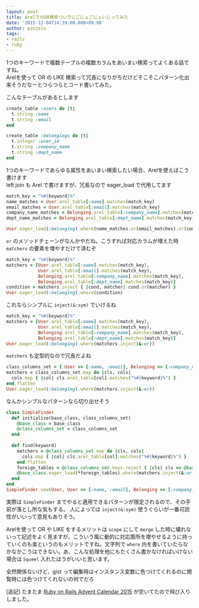```yaml
---
layout: post
title: ArelでのOR検索ついでにごにょごにょいじってみた
date: '2015-12-04T14:39:00.000+09:00'
author: pinzolo
tags:
- rails
- ruby
---
```


1つのキーワードで複数テーブルの複数カラムをあいまい検索ってよくある話ですね。  
Arelを使って OR の LIKE 検索って冗長になりがちだけどそこそこパターン化出来そうだなーとつらつらとコード書いてみた。

こんなテーブルがあるとします

```ruby
create_table :users do |t|
  t.string :name
  t.string :email
end

create_table :belongings do |t|
  t.integer :user_id
  t.string :company_name
  t.string :dept_name
end
```

1つのキーワードであらゆる属性をあいまい検索したい場合、Arelを使えばこう書けます  
left join も Arel で書けますが、冗長なので eager_load で代用してます

```ruby
match_key = "%#{keyword}%"
name_matches = User.arel_table[:name].matches(match_key)
email_matches = User.arel_table[:email].matches(match_key)
company_name_matches = Belonging.arel_table[:company_name].matches(match_key)
dept_name_matches = Belonging.arel_table[:dept_name].matches(match_key)

User.eager_load(:belonging).where(name_matches.or(email_matches).or(company_name_matches).or(dept_name_matches))
```

`or` のメソッドチェーンがなんかやだね。こうすれば対応カラムが増えた時 `matchers` の要素を増やすだけで済むぞ

```ruby
match_key = "%#{keyword}%"
matchers = [User.arel_table[:name].matches(match_key),
            User.arel_table[:email].matches(match_key),
            Belonging.arel_table[:company_name].matches(match_key),
            Belonging.arel_table[:dept_name].matches(match_key)]
condition = matchers.inject { |cond, matcher| cond.or(matcher) }
User.eager_load(:belonging).where(condition)
```

これならシンプルに `inject(&:sym)` でいけるね

```ruby
match_key = "%#{keyword}%"
matchers = [User.arel_table[:name].matches(match_key),
            User.arel_table[:email].matches(match_key),
            Belonging.arel_table[:company_name].matches(match_key),
            Belonging.arel_table[:dept_name].matches(match_key)]
User.eager_load(:belonging).where(matchers.inject(&:or))
```

`matchers` も定型的なので冗長だよね

```ruby
class_columns_set = { User => [:name, :email], Belonging => [:company_name, :dept_name] }
matchers = class_columns_set.map do |cls, cols|
  cols.map { |col| cls.arel_table[col].matches("%#{keyword}%") }
end.flatten
User.eager_load(:belonging).where(matchers.inject(&:or))
```

なんかシンプルなパターンなら切り出せそう

```ruby
class SimpleFinder
  def initialize(base_class, class_columns_set)
    @base_class = base_class
    @class_columns_set = class_columns_set
  end
  
  def find(keyword)
    matchers = @class_columns_set.map do |cls, cols|
      cols.map { |col| cls.arel_table[col].matches("%#{keyword}%") }
    end.flatten
    foreign_tables = @class_columns_set.keys.reject { |cls| cls == @base_class }.map(&:table_name)
    @base_class.eager_load(*foreign_tables).where(matchers.inject(&:or))
  end
end
SimpleFinder.new(User, User => [:name, :email], Belonging => [:company_name, :dept_name]).find('foobar')
```

実際は `SimpleFinder` までやると適用できるパターンが限定されるので、その手前が落とし所な気もする。
人によっては `inject(&:sym)` 使うぐらいが一番可読性がいいって意見もありそう。


Arelを使って OR や LIKE をするメリットは `scope` にして `merge` した時に壊れないって記述をよく見ますが、こういう風に動的に対応箇所を増やせるように持っていくのも楽というのもメリットですね。文字列で `where` 内を書いていたらなかなかこうはできない。あ、こんな処理を他にもたくさん書かなければいけない場合は `Squeel` 入れたほうがいいと思います。

全然関係ないけど、gist って編集時はインスタンス変数に色つけてくれるのに閲覧時には色つけてくれないの何でだろ

[追記] たまたま [Ruby on Rails Advent Calendar 2015](https://qiita.com/advent-calendar/2015/rails) が空いてたので飛び入りしました。
